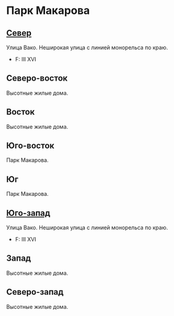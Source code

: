 # Парк Макарова

## [Север](./455115.md)

Улица Вако.
Неширокая улица с линией монорельса по краю.

* F:    III XVI

## Северо-восток

Высотные жилые дома.

## Восток

Высотные жилые дома.

## Юго-восток

Парк Макарова.

## Юг

Парк Макарова.

## [Юго-запад](./395140.md)

Улица Вако.
Неширокая улица с линией монорельса по краю.

* F:    III XVI

## Запад

Высотные жилые дома.

## Северо-запад

Высотные жилые дома.
